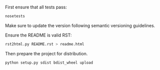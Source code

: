 First ensure that all tests pass:

```python
nosetests
```

Make sure to update the version following semantic versioning guidelines.

Ensure the README is valid RST:

```sh
rst2html.py README.rst > readme.html
```

Then prepare the project for distribution.

```python
python setup.py sdist bdist_wheel upload
```
